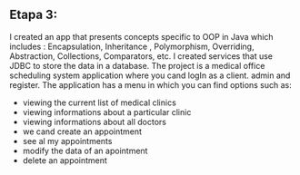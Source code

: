 Etapa 3:
------

I created an app that presents concepts specific to OOP in Java which includes : Encapsulation, Inheritance , Polymorphism, Overriding, Abstraction, Collections, Comparators, etc. I created services that use JDBC to store the data in a database. The project is a medical office scheduling system application where you cand logIn as a client. admin and register. The application has a menu in which you can find options such as: 
* viewing the current list of medical clinics 
* viewing informations about a particular clinic 
* viewing informations about all doctors 
* we cand create an appointment 
* see al my appointments
* modify the data of an apointment 
* delete an appointment
